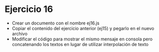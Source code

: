 # Ejercicio 16

- Crear un documento con el nombre ej16.js
- Copiar el contenido del ejercicio anterior (ej15) y pegarlo en el nuevo archivo
- Modificar el código para mostrar el mismo mensaje en consola pero concatenando los textos en lugar de utilizar interpolación de texto
